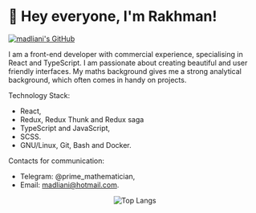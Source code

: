 # 👋 Hey everyone, I'm Rakhman!

[![madliani's GitHub](https://img.shields.io/badge/GitHub-181717.svg?style=for-the-badge&logo=GitHub&logoColor=white)](https://github.com/madliani)

I am a front-end developer with commercial experience, specialising in React and TypeScript. I am passionate about creating beautiful and user friendly interfaces. My maths background gives me a strong analytical background, which often comes in handy on projects.

Technology Stack:

* React,
* Redux, Redux Thunk and Redux saga
* TypeScript and JavaScript,
* SCSS.
* GNU/Linux, Git, Bash and Docker.

Contacts for communication:

* Telegram: @prime_mathematician,
* Email: madliani@hotmail.com.

<div align="center">
  <img alt="Top Langs" src="https://github-readme-stats.vercel.app/api/top-langs/?username=madliani&layout=compact&theme=react&bg_color=22272E&langs_count=8"/>
</div>

<!-- ![GitHub stats](https://github-readme-stats.vercel.app/api?username=madliani&show_icons=true&theme=react&bg_color=22272E&count_private=true) -->
